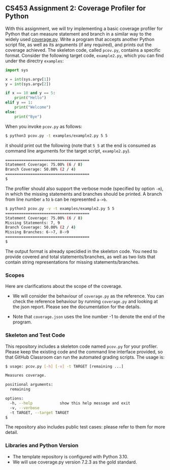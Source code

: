 ## CS453 Assignment 2: Coverage Profiler for Python

With this assignment, we will try implementing a basic coverage profiler for Python that can measure statement and branch in a similar way to the widely used [coverage.py](https://coverage.readthedocs.io/en/7.4.0/). Write a program that accepts another Python script file, as well as its arguments (if any required), and prints out the coverage achieved. The skeleton code, called `pcov.py`, contains a specific format. Consider the following target code, `example2.py`, which you can find under the directry `examples`:

```python
import sys 

x = int(sys.argv[1])
y = int(sys.argv[2])

if x == 10 and y == 5:
    print("Hello")
elif y == 1:
    print("Welcome")
else:
    print("Bye")
```

When you invoke `pcov.py` as follows:

```bash
$ python3 pcov.py -t examples/example2.py 5 5
```

it should print out the following (note that `5 5` at the end is consumed as command line arguments for the target script, `example2.py`).

```bash
=====================================
Statement Coverage: 75.00% (6 / 8)
Branch Coverage: 50.00% (2 / 4)
=====================================
$
```

The profiler should also support the verbose mode (specified by option `-m`), in which the missing statements and branches should be printed. A branch from line number `a` to `b` can be represented `a->b`.

```bash
$ python3 pcov.py -v -t examples/example2.py 5 5
=====================================
Statement Coverage: 75.00% (6 / 8)
Missing Statements: 7, 9
Branch Coverage: 50.00% (2 / 4)
Missing Branches: 6->7, 8->9
=====================================
$
```

The output format is already specidied in the skeleton code. You need to provide covered and total statements/branches, as well as two lists that contain string representations for missing statements/branches.

### Scopes

Here are clarifications about the scope of the coverage.

- We will consider the behaviour of `coverage.py` as the reference. You can check the reference behaviour by running `coverage.py` and looking at the json report. Please see the documentation for the details.

- Note that `coverage.json` uses the line number -1 to denote the end of the program.

### Skeleton and Test Code

This repository includes a skeleton code named `pcov.py` for your profiler. Please keep the existing code and the command line interface provided, so that GitHub Classroom can run the automated grading scripts. The usage is:

```bash
$ usage: pcov.py [-h] [-v] -t TARGET [remaining ...]

Measures coverage.

positional arguments:
  remaining

options:
  -h, --help            show this help message and exit
  -v, --verbose
  -t TARGET, --target TARGET
$
```

The repository also includes public test cases: please refer to them for more detail.

### Libraries and Python Version

- The template repository is configured with Python 3.10. 
- We will use coverage.py version 7.2.3 as the gold standard.

